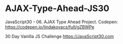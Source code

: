 # AJAX-Type-Ahead-JS30

JavaScript30 - 06. AJAX Type Ahead Project. Codepen: https://codepen.io/lindakovacs/full/gZBWPe </br>

30 Day Vanilla JS Challenge https://JavaScript30.com
